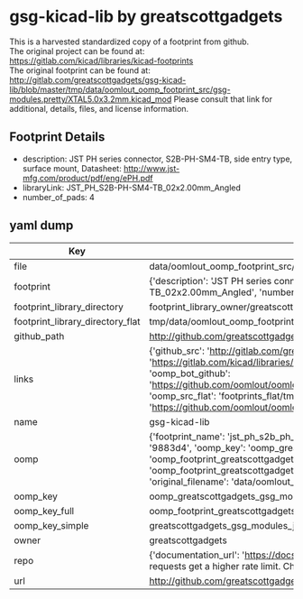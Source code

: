 # gsg-kicad-lib by greatscottgadgets  
This is a harvested standardized copy of a footprint from github.  
The original project can be found at:  
https://gitlab.com/kicad/libraries/kicad-footprints  
The original footprint can be found at:
http://gitlab.com/greatscottgadgets/gsg-kicad-lib/blob/master/tmp/data/oomlout_oomp_footprint_src/gsg-modules.pretty/XTAL5.0x3.2mm.kicad_mod
Please consult that link for additional, details, files, and license information.  
## Footprint Details
* description: JST PH series connector, S2B-PH-SM4-TB, side entry type, surface mount, Datasheet: http://www.jst-mfg.com/product/pdf/eng/ePH.pdf  
* libraryLink: JST_PH_S2B-PH-SM4-TB_02x2.00mm_Angled  
* number_of_pads: 4  
## yaml dump  
| Key | Value |  
| --- | --- |  
| file | data/oomlout_oomp_footprint_src/gsg-kicad-lib/gsg-modules.pretty/JST_PH_S2B-PH-SM4-TB_02x2.00mm_Angled.kicad_mod |  
| footprint | {'description': 'JST PH series connector, S2B-PH-SM4-TB, side entry type, surface mount, Datasheet: http://www.jst-mfg.com/product/pdf/eng/ePH.pdf', 'libraryLink': 'JST_PH_S2B-PH-SM4-TB_02x2.00mm_Angled', 'number_of_pads': 4} |  
| footprint_library_directory | footprint_library_owner/greatscottgadgets_gsg-kicad-lib |  
| footprint_library_directory_flat | tmp/data/oomlout_oomp_footprint_src/footprints_flat/greatscottgadgets_gsg_modules_jst_ph_s2b_ph_sm4_tb_02x2_00mm_angled/working |  
| github_path | http://github.com/greatscottgadgets/gsg-kicad-lib/blob/master/tmp/data/oomlout_oomp_footprint_src/gsg-modules.pretty/JST_PH_S2B-PH-SM4-TB_02x2.00mm_Angled.kicad_mod |  
| links | {'github_src': 'http://gitlab.com/greatscottgadgets/gsg-kicad-lib/blob/master/tmp/data/oomlout_oomp_footprint_src/gsg-modules.pretty/XTAL5.0x3.2mm.kicad_mod', 'github_src_repo': 'https://gitlab.com/kicad/libraries/kicad-footprints', 'oomp_bot': 'tmp/data/oomlout_oomp_footprint_src/footprints/greatscottgadgets_gsg_modules_jst_ph_s2b_ph_sm4_tb_02x2_00mm_angled/working', 'oomp_bot_github': 'https://github.com/oomlout/oomlout_oomp_footprint_bot/tree/main/tmp/data/oomlout_oomp_footprint_src/footprints/greatscottgadgets_gsg_modules_jst_ph_s2b_ph_sm4_tb_02x2_00mm_angled/working', 'oomp_src_flat': 'footprints_flat/tmp/data/oomlout_oomp_footprint_src/footprints_flat/greatscottgadgets_gsg_modules_jst_ph_s2b_ph_sm4_tb_02x2_00mm_angled/working', 'oomp_src_flat_github': 'https://github.com/oomlout/oomlout_oomp_footprint_src/tree/main/tmp/data/oomlout_oomp_footprint_src/footprints_flat/greatscottgadgets_gsg_modules_jst_ph_s2b_ph_sm4_tb_02x2_00mm_angled/working'} |  
| name | gsg-kicad-lib |  
| oomp | {'footprint_name': 'jst_ph_s2b_ph_sm4_tb_02x2_00mm_angled', 'library_name': 'gsg_modules', 'md5': '9883d4becb913609ed1c9ab40682c1c9', 'md5_10': '9883d4becb', 'md5_5': '9883d', 'md5_6': '9883d4', 'oomp_key': 'oomp_greatscottgadgets_gsg_modules_jst_ph_s2b_ph_sm4_tb_02x2_00mm_angled', 'oomp_key_extra': 'oomp_footprint_greatscottgadgets_gsg_modules_jst_ph_s2b_ph_sm4_tb_02x2_00mm_angled', 'oomp_key_full': 'oomp_footprint_greatscottgadgets_gsg_modules_jst_ph_s2b_ph_sm4_tb_02x2_00mm_angled_9883d4', 'oomp_key_simple': 'greatscottgadgets_gsg_modules_jst_ph_s2b_ph_sm4_tb_02x2_00mm_angled', 'original_filename': 'data/oomlout_oomp_footprint_src/gsg-kicad-lib/gsg-modules.pretty/JST_PH_S2B-PH-SM4-TB_02x2.00mm_Angled.kicad_mod', 'owner_name': 'greatscottgadgets'} |  
| oomp_key | oomp_greatscottgadgets_gsg_modules_jst_ph_s2b_ph_sm4_tb_02x2_00mm_angled |  
| oomp_key_full | oomp_footprint_greatscottgadgets_gsg_modules_jst_ph_s2b_ph_sm4_tb_02x2_00mm_angled |  
| oomp_key_simple | greatscottgadgets_gsg_modules_jst_ph_s2b_ph_sm4_tb_02x2_00mm_angled |  
| owner | greatscottgadgets |  
| repo | {'documentation_url': 'https://docs.github.com/rest/overview/resources-in-the-rest-api#rate-limiting', 'message': "API rate limit exceeded for 84.66.142.224. (But here's the good news: Authenticated requests get a higher rate limit. Check out the documentation for more details.)"} |  
| url | http://github.com/greatscottgadgets/gsg-kicad-lib |  

